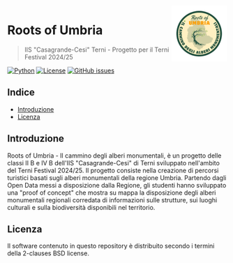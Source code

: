 <a href="https://www.bernardi.cloud/">
    <img src=".readme-files/logo-128.png" alt="Roots of Umbria" title="Roots of Umbria" align="right" height="128" />
</a>

# Roots of Umbria
> IIS "Casagrande-Cesi" Terni - Progetto per il Terni Festival 2024/25

[![Python](https://img.shields.io/badge/python-v3.7+-blue.svg)](https://www.python.org)
[![License](https://img.shields.io/badge/License-BSD_2--Clause-orange.svg)](https://opensource.org/licenses/BSD-2-Clause)
[![GitHub issues](https://img.shields.io/github/issues/casagrandecesi/rootsofumbria.svg)](https://github.com/casagrandecesi/rootsofumbria/issues)

## Indice

- [Introduzione](#introduzione)
- [Licenza](#licenza)

## Introduzione

Roots of Umbria - Il cammino degli alberi monumentali, è un progetto delle classi II B e IV B dell'IIS "Casagrande-Cesi" di Terni sviluppato nell'ambito del Terni Festival 2024/25. Il progetto consiste nella creazione di percorsi turistici basati sugli alberi monumentali della regione Umbria. Partendo dagli Open Data messi a disposizione dalla Regione, gli studenti hanno sviluppato una "proof of concept" che mostra su mappa la disposizione degli alberi monumentali regionali corredata di informazioni sulle strutture, sui luoghi culturali e sulla biodiversità disponibili nel territorio.

## Licenza

Il software contenuto in questo repository è distribuito secondo i termini della 2-clauses BSD license.